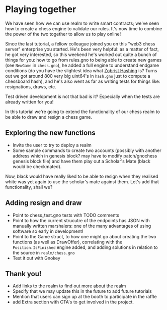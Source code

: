 # Playing together

We have seen how we can use realm to write smart contracts; we've seen how to
create a chess engine to validate our rules. It's now time to combine the power
of the two together to allow us to play online!

Since the last tutorial, a fellow colleague joined you on this "web3
chess server" enterprise you started. He's been very helpful: as a matter of
fact, he got very interested, so this weekend he's worked out quite a bunch of
things for you: how to go from rules.gno to being able to create new games (see
`NewGame` in `chess.gno`), he added a full engine to understand endgame
conditions (do you have the slightest idea what [Zobrist Hashing](https://www.chessprogramming.org/Zobrist_Hashing)
is? Turns out we got around 800 very big uint64's in `hash.gno`
just to compute a chessboard hash), and he's also went as far as writing tests
for things like: resignations, draws, etc.

Test driven development is not that bad is it? Especially when the tests are
already written for you!

In this tutorial we're going to extend the functionality of our chess realm to
be able to draw and resign a chess game.

## Exploring the new functions

- Invite the user to try to deploy a realm
- Some sample commands to create two accounts (possibly with another address
  which in genesis block? may have to modify patch/gnochess genesis block file)
  and have them play out a Scholar's Mate (black would be checkmated).

Now, black would have really liked to be able to resign when they realised white
was yet again to use the scholar's mate against them. Let's add that
functionality, shall we?

## Adding resign and draw

- Point to chess_test.gno  tests with TODO comments
- Point to how the current strucutre of the endpoints has JSON with manually
  written marshalers: one of the many advantages of using software so early in
  development!
- Point to the Game struct, to how one might go about creating the two functions
  (as well as DrawOffer), correlating with the `Position.IsFinished` engine
  added, and adding solutions in relation to the source in `realm/chess.gno`
- Test it out with Gnokey

## Thank you!

- Add links to the realm to find out more about the realm
- Specify that we may update this in the future to add future tutorials
- Mention that users can sign up at the booth to participate in the raffle
- add Extra section with CTA's to get involved in the project.
